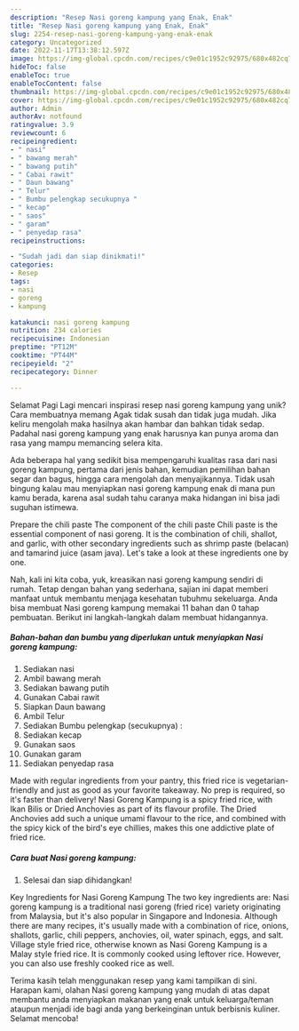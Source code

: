 ```yaml
---
description: "Resep Nasi goreng kampung yang Enak, Enak"
title: "Resep Nasi goreng kampung yang Enak, Enak"
slug: 2254-resep-nasi-goreng-kampung-yang-enak-enak
category: Uncategorized
date: 2022-11-17T13:38:12.597Z
image: https://img-global.cpcdn.com/recipes/c9e01c1952c92975/680x482cq70/nasi-goreng-kampung-foto-resep-utama.jpg
hideToc: false
enableToc: true
enableTocContent: false
thumbnail: https://img-global.cpcdn.com/recipes/c9e01c1952c92975/680x482cq70/nasi-goreng-kampung-foto-resep-utama.jpg
cover: https://img-global.cpcdn.com/recipes/c9e01c1952c92975/680x482cq70/nasi-goreng-kampung-foto-resep-utama.jpg
author: Admin
authorAv: notfound
ratingvalue: 3.9
reviewcount: 6
recipeingredient:
- " nasi"
- " bawang merah"
- " bawang putih"
- " Cabai rawit"
- " Daun bawang"
- " Telur"
- " Bumbu pelengkap secukupnya "
- " kecap"
- " saos"
- " garam"
- " penyedap rasa"
recipeinstructions:

- "Sudah jadi dan siap dinikmati!"
categories:
- Resep
tags:
- nasi
- goreng
- kampung

katakunci: nasi goreng kampung 
nutrition: 234 calories
recipecuisine: Indonesian
preptime: "PT12M"
cooktime: "PT44M"
recipeyield: "2"
recipecategory: Dinner

---
```



Selamat Pagi Lagi mencari inspirasi resep nasi goreng kampung yang unik? Cara membuatnya memang Agak tidak susah dan tidak juga mudah. Jika keliru mengolah maka hasilnya akan hambar dan bahkan tidak sedap. Padahal nasi goreng kampung yang enak harusnya kan punya aroma dan rasa yang mampu memancing selera kita.


Ada beberapa hal yang sedikit bisa mempengaruhi kualitas rasa dari nasi goreng kampung, pertama dari jenis bahan, kemudian pemilihan bahan segar dan bagus, hingga cara mengolah dan menyajikannya. Tidak usah bingung kalau mau menyiapkan nasi goreng kampung enak di mana pun kamu berada, karena asal sudah tahu caranya maka hidangan ini bisa jadi suguhan istimewa.

Prepare the chili paste The component of the chili paste Chili paste is the essential component of nasi goreng. It is the combination of chili, shallot, and garlic, with other secondary ingredients such as shrimp paste (belacan) and tamarind juice (asam java). Let&#39;s take a look at these ingredients one by one.


Nah, kali ini kita coba, yuk, kreasikan nasi goreng kampung sendiri di rumah. Tetap dengan bahan yang sederhana, sajian ini dapat memberi manfaat untuk membantu menjaga kesehatan tubuhmu sekeluarga. Anda bisa membuat Nasi goreng kampung memakai 11 bahan dan 0 tahap pembuatan. Berikut ini langkah-langkah dalam membuat hidangannya.

<!--inarticleads1-->

##### Bahan-bahan dan bumbu yang diperlukan untuk menyiapkan Nasi goreng kampung:

1. Sediakan  nasi
1. Ambil  bawang merah
1. Sediakan  bawang putih
1. Gunakan  Cabai rawit
1. Siapkan  Daun bawang
1. Ambil  Telur
1. Sediakan  Bumbu pelengkap (secukupnya) :
1. Sediakan  kecap
1. Gunakan  saos
1. Gunakan  garam
1. Sediakan  penyedap rasa


Made with regular ingredients from your pantry, this fried rice is vegetarian-friendly and just as good as your favorite takeaway. No prep is required, so it&#39;s faster than delivery! Nasi Goreng Kampung is a spicy fried rice, with Ikan Bilis or Dried Anchovies as part of its flavour profile. The Dried Anchovies add such a unique umami flavour to the rice, and combined with the spicy kick of the bird&#39;s eye chillies, makes this one addictive plate of fried rice. 

<!--inarticleads2-->

##### Cara buat Nasi goreng kampung:


1. Selesai dan siap dihidangkan!

Key Ingredients for Nasi Goreng Kampung The two key ingredients are: Nasi goreng kampung is a traditional nasi goreng (fried rice) variety originating from Malaysia, but it&#39;s also popular in Singapore and Indonesia. Although there are many recipes, it&#39;s usually made with a combination of rice, onions, shallots, garlic, chili peppers, anchovies, oil, water spinach, eggs, and salt. Village style fried rice, otherwise known as Nasi Goreng Kampung is a Malay style fried rice. It is commonly cooked using leftover rice. However, you can also use freshly cooked rice as well. 

Terima kasih telah menggunakan resep yang kami tampilkan di sini. Harapan kami, olahan Nasi goreng kampung yang mudah di atas dapat membantu anda menyiapkan makanan yang enak untuk keluarga/teman ataupun menjadi ide bagi anda yang berkeinginan untuk berbisnis kuliner. Selamat mencoba!
